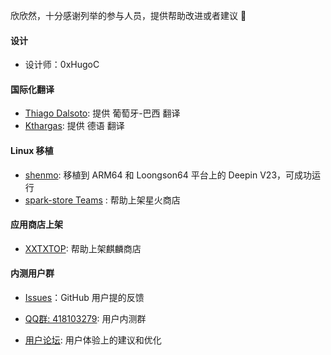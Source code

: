 欣欣然，十分感谢列举的参与人员，提供帮助改进或者建议 🙇‍

#### 设计

- 设计师：0xHugoC

#### 国际化翻译

- [Thiago Dalsoto](https://github.com/thiagodalsoto): 提供 葡萄牙-巴西 翻译
- [Kthargas](https://github.com/Kthargas): 提供 德语 翻译

#### Linux 移植

- [shenmo](https://github.com/shenmo7192): 移植到 ARM64 和 Loongson64 平台上的 Deepin V23，可成功运行
- [spark-store Teams](https://gitee.com/spark-store-project/spark-store) : 帮助上架星火商店

#### 应用商店上架

- [XXTXTOP](http://www.xiongshijie.top/): 帮助上架麒麟商店

#### 内测用户群

- [Issues](https://github.com/XMuli/SunnyCapturer/issues)：GitHub 用户提的反馈

- [QQ群: 418103279](https://qm.qq.com/cgi-bin/qm/qr?authKey=5pYNrJL7%2F8biKzT5LMj8dbjkpPvUvdLVbAOcNTydiqTDNc49yg0wtVcub8Cu3Pqa&k=OluWZhjVMhwP-6RO9Y7FFkJcXGiS4CVk&noverify=0): 用户内测群

- [用户论坛](https://txc.qq.com/products/649489/): 用户体验上的建议和优化

  

